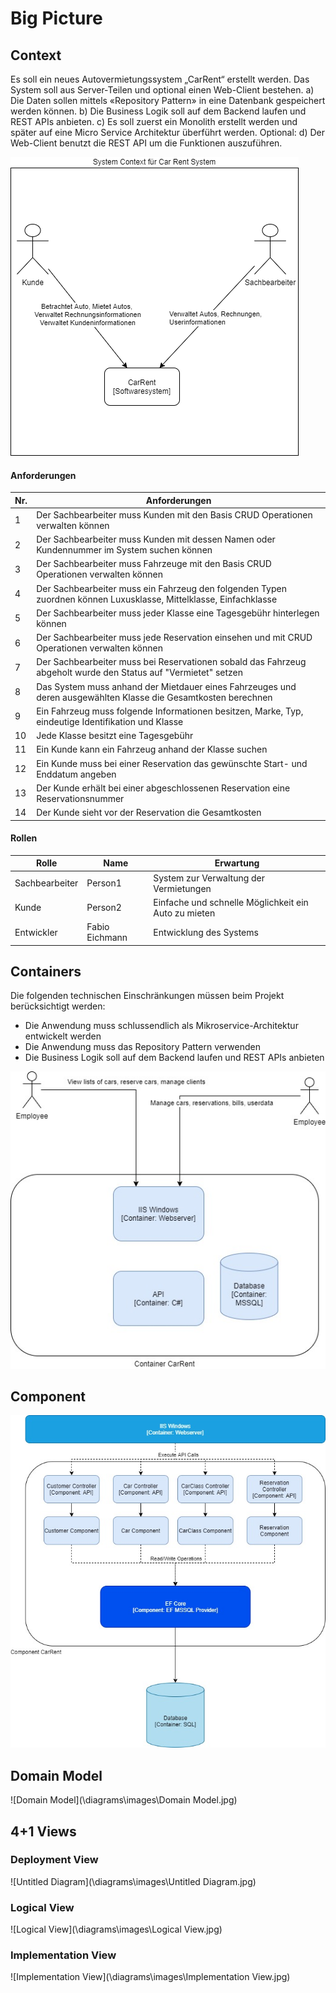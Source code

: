 # Big Picture

## Context

Es soll ein neues Autovermietungssystem „CarRent“ erstellt werden. Das System soll aus Server-Teilen und optional einen Web-Client bestehen.
a) Die Daten sollen mittels «Repository Pattern» in eine Datenbank gespeichert werden können.
b) Die Business Logik soll auf dem Backend laufen und REST APIs anbieten.
c) Es soll zuerst ein Monolith erstellt werden und später auf eine Micro Service Architektur überführt werden.
Optional:
d) Der Web-Client benutzt die REST API um die Funktionen auszuführen.

![System_Context](\diagrams\images\System_Context.png)

#### Anforderungen

| Nr.  | Anforderungen                                                |
| ---- | ------------------------------------------------------------ |
| 1    | Der Sachbearbeiter muss Kunden mit den Basis CRUD Operationen verwalten können |
| 2    | Der Sachbearbeiter muss Kunden mit dessen Namen oder Kundennummer im System suchen können |
| 3    | Der Sachbearbeiter muss Fahrzeuge mit den Basis CRUD Operationen verwalten können |
| 4    | Der Sachbearbeiter muss ein Fahrzeug den folgenden Typen zuordnen können Luxusklasse, Mittelklasse, Einfachklasse |
| 5    | Der Sachbearbeiter muss jeder Klasse eine Tagesgebühr hinterlegen können |
| 6    | Der Sachbearbeiter muss jede Reservation einsehen und mit CRUD Operationen verwalten können |
| 7    | Der Sachbearbeiter muss bei Reservationen sobald das Fahrzeug abgeholt wurde den Status auf "Vermietet" setzen |
| 8    | Das System muss anhand der Mietdauer eines Fahrzeuges und deren ausgewählten Klasse die Gesamtkosten berechnen |
| 9    | Ein Fahrzeug muss folgende Informationen besitzen, Marke, Typ, eindeutige Identifikation und Klasse |
| 10   | Jede Klasse besitzt eine Tagesgebühr                         |
| 11   | Ein Kunde kann ein Fahrzeug anhand der Klasse suchen         |
| 12   | Ein Kunde muss bei einer Reservation das gewünschte Start- und Enddatum angeben |
| 13   | Der Kunde erhält bei einer abgeschlossenen Reservation eine Reservationsnummer |
| 14   | Der Kunde sieht vor der Reservation die Gesamtkosten         |

#### Rollen

| Rolle          | Name           | Erwartung                                            |
| -------------- | -------------- | ---------------------------------------------------- |
| Sachbearbeiter | Person1        | System zur Verwaltung der Vermietungen               |
| Kunde          | Person2        | Einfache und schnelle Möglichkeit ein Auto zu mieten |
| Entwickler     | Fabio Eichmann | Entwicklung des Systems                              |



## Containers

Die folgenden technischen Einschränkungen müssen beim Projekt berücksichtigt werden:

- Die Anwendung muss schlussendlich als Mikroservice-Architektur entwickelt werden
- Die Anwendung muss das Repository Pattern verwenden
- Die Business Logik soll auf dem Backend laufen und REST APIs anbieten

![Container](\diagrams\images\Container.jpg)

## Component

![Component](\diagrams\images\Component.jpg)

## Domain Model

![Domain Model](\diagrams\images\Domain Model.jpg)

## 4+1 Views

### Deployment View

![Untitled Diagram](\diagrams\images\Untitled Diagram.jpg)

### Logical View

![Logical View](\diagrams\images\Logical View.jpg)

### Implementation View

![Implementation View](\diagrams\images\Implementation View.jpg)
